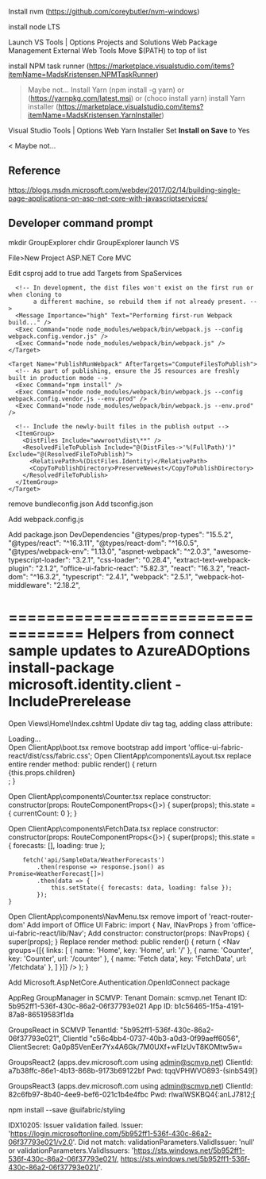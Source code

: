 Install nvm (https://github.com/coreybutler/nvm-windows)

install node LTS

Launch VS
  Tools | Options
    Projects and Solutions
      Web Package Management
        External Web Tools
  Move $(PATH) to top of list

install NPM task runner (https://marketplace.visualstudio.com/items?itemName=MadsKristensen.NPMTaskRunner)

> Maybe not...
Install Yarn (npm install -g yarn) or (https://yarnpkg.com/latest.msi) or (choco install yarn)
install Yarn installer (https://marketplace.visualstudio.com/items?itemName=MadsKristensen.YarnInstaller)

Visual Studio
  Tools | Options
    Web
      Yarn Installer
  Set **Install on Save** to Yes

< Maybe not...

## Reference
https://blogs.msdn.microsoft.com/webdev/2017/02/14/building-single-page-applications-on-asp-net-core-with-javascriptservices/


## Developer command prompt

mkdir GroupExplorer
chdir GroupExplorer
launch VS

File>New Project
  ASP.NET Core MVC

Edit csproj
  add to <PropertyGroup>
    <TypeScriptCompileBlocked>true</TypeScriptCompileBlocked>
  add Targets from SpaServices
    <Target Name="DebugRunWebpack" BeforeTargets="Build" Condition=" '$(Configuration)' == 'Debug' And !Exists('wwwroot\dist') ">
      <!-- Ensure Node.js is installed -->
      <Exec Command="node --version" ContinueOnError="true">
        <Output TaskParameter="ExitCode" PropertyName="ErrorCode" />
      </Exec>
      <Error Condition="'$(ErrorCode)' != '0'" Text="Node.js is required to build and run this project. To continue, please install Node.js from https://nodejs.org/, and then restart your command prompt or IDE." />

      <!-- In development, the dist files won't exist on the first run or when cloning to
           a different machine, so rebuild them if not already present. -->
      <Message Importance="high" Text="Performing first-run Webpack build..." />
      <Exec Command="node node_modules/webpack/bin/webpack.js --config webpack.config.vendor.js" />
      <Exec Command="node node_modules/webpack/bin/webpack.js" />
    </Target>

    <Target Name="PublishRunWebpack" AfterTargets="ComputeFilesToPublish">
      <!-- As part of publishing, ensure the JS resources are freshly built in production mode -->
      <Exec Command="npm install" />
      <Exec Command="node node_modules/webpack/bin/webpack.js --config webpack.config.vendor.js --env.prod" />
      <Exec Command="node node_modules/webpack/bin/webpack.js --env.prod" />

      <!-- Include the newly-built files in the publish output -->
      <ItemGroup>
        <DistFiles Include="wwwroot\dist\**" />
        <ResolvedFileToPublish Include="@(DistFiles->'%(FullPath)')" Exclude="@(ResolvedFileToPublish)">
          <RelativePath>%(DistFiles.Identity)</RelativePath>
          <CopyToPublishDirectory>PreserveNewest</CopyToPublishDirectory>
        </ResolvedFileToPublish>
      </ItemGroup>
    </Target>

remove bundleconfig.json
Add tsconfig.json

Add webpack.config.js

Add package.json
  DevDependencies
    "@types/prop-types": "15.5.2",
    "@types/react": "^16.3.11",
    "@types/react-dom": "^16.0.5",
    "@types/webpack-env": "1.13.0",
    "aspnet-webpack": "^2.0.3",
    "awesome-typescript-loader": "3.2.1",
    "css-loader": "0.28.4",
    "extract-text-webpack-plugin": "2.1.2",
    "office-ui-fabric-react": "5.82.3",
    "react": "16.3.2",
    "react-dom": "^16.3.2",
    "typescript": "2.4.1",
    "webpack": "2.5.1",
    "webpack-hot-middleware": "2.18.2",


==================================
Helpers from connect sample
  updates to AzureADOptions
install-package microsoft.identity.client -IncludePrerelease
===================================
Open Views\Home\Index.cshtml
  Update div tag tag, adding class attribute:
    <div id="react-app" class="ms-Fabric">Loading...</div>
Open ClientApp\boot.tsx
  remove bootstrap
  add
    import 'office-ui-fabric-react/dist/css/fabric.css';
Open ClientApp\components\Layout.tsx
  replace entire render method:
     public render() {
      return <div className='ms-Grid'>
        <div className='ms-Grid-row'>
          <div className='ms-Grid-col ms-sm3'>
            <NavMenu />
          </div>
          <div className='ms-Grid-col ms-sm9'>
            {this.props.children}
          </div>
        </div>
      </div>;
    }

Open ClientApp\components\Counter.tsx
  replace constructor:
    constructor(props: RouteComponentProps<{}>) {
        super(props);
        this.state = { currentCount: 0 };
    }

Open ClientApp\components\FetchData.tsx
  replace constructor:
    constructor(props: RouteComponentProps<{}>) {
    super(props);
        this.state = { forecasts: [], loading: true };

        fetch('api/SampleData/WeatherForecasts')
            .then(response => response.json() as Promise<WeatherForecast[]>)
            .then(data => {
                this.setState({ forecasts: data, loading: false });
            });
    }

Open ClientApp\components\NavMenu.tsx
  remove import of 'react-router-dom'
  Add import of Office UI Fabric:
    import { Nav, INavProps } from 'office-ui-fabric-react/lib/Nav';
  Add constructor:
    constructor(props: INavProps) {
      super(props);
    }
  Replace render method:
    public render() {
      return (
        <Nav
          groups={[{
            links: [
              { name: 'Home', key: 'Home', url: '/' },
              { name: 'Counter', key: 'Counter', url: '/counter' },
              { name: 'Fetch data', key: 'FetchData', url: '/fetchdata' },
            ]
          }]}
        />
      );
    }


Add Microsoft.AspNetCore.Authentication.OpenIdConnect package

AppReg
  GroupManager in SCMVP:
    Tenant Domain: scmvp.net
    Tenant ID: 5b952ff1-536f-430c-86a2-06f37793e021
    App ID: b1c56465-1f5a-4191-87a8-86519583f1da

  GroupsReact in SCMVP
    TenantId: "5b952ff1-536f-430c-86a2-06f37793e021",
    ClientId "c56c4bb4-0737-40b3-a0d3-0f99aeff6056",
    ClientSecret: Ga0p85VenEer7Yx4A6Gk/7M0UXf+wFIzUvT8KOMtw5w=

  GroupsReact2 (apps.dev.microsoft.com using admin@scmvp.net)
    ClientId: a7b38ffc-86e1-4b13-868b-9173b69122bf
    Pwd: tqqVPHWVO893-(sinbS49[}

  GroupsReact3 (apps.dev.microsoft.com using admin@scmvp.net)
    ClientId: 82c6fb97-8b40-4ee9-bef6-021c1b4e4fbc
    Pwd: rlwalWSKBQ4{:anLJ7812;[


npm install --save @uifabric/styling


IDX10205: Issuer validation failed. Issuer: 'https://login.microsoftonline.com/5b952ff1-536f-430c-86a2-06f37793e021/v2.0'. Did not match: validationParameters.ValidIssuer: 'null' or validationParameters.ValidIssuers: 'https://sts.windows.net/5b952ff1-536f-430c-86a2-06f37793e021/, https://sts.windows.net/5b952ff1-536f-430c-86a2-06f37793e021/'.